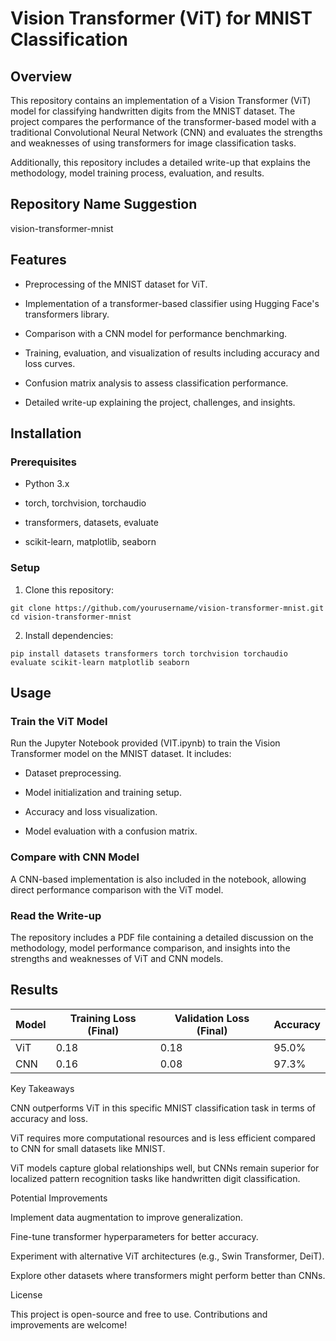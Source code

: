 # Vision Transformer (ViT) for MNIST Classification

## Overview

This repository contains an implementation of a Vision Transformer (ViT) model for classifying handwritten digits from the MNIST dataset. The project compares the performance of the transformer-based model with a traditional Convolutional Neural Network (CNN) and evaluates the strengths and weaknesses of using transformers for image classification tasks.

Additionally, this repository includes a detailed write-up that explains the methodology, model training process, evaluation, and results.

## Repository Name Suggestion

vision-transformer-mnist

## Features

* Preprocessing of the MNIST dataset for ViT.

* Implementation of a transformer-based classifier using Hugging Face's transformers library.

* Comparison with a CNN model for performance benchmarking.

* Training, evaluation, and visualization of results including accuracy and loss curves.

* Confusion matrix analysis to assess classification performance.

* Detailed write-up explaining the project, challenges, and insights.

## Installation

### Prerequisites

* Python 3.x

* torch, torchvision, torchaudio

* transformers, datasets, evaluate

* scikit-learn, matplotlib, seaborn

### Setup

1. Clone this repository:

```
git clone https://github.com/yourusername/vision-transformer-mnist.git
cd vision-transformer-mnist
```

2. Install dependencies:

```
pip install datasets transformers torch torchvision torchaudio evaluate scikit-learn matplotlib seaborn
```

## Usage

### Train the ViT Model

Run the Jupyter Notebook provided (VIT.ipynb) to train the Vision Transformer model on the MNIST dataset. It includes:

* Dataset preprocessing.

* Model initialization and training setup.

* Accuracy and loss visualization.

* Model evaluation with a confusion matrix.

### Compare with CNN Model

A CNN-based implementation is also included in the notebook, allowing direct performance comparison with the ViT model.

### Read the Write-up

The repository includes a PDF file containing a detailed discussion on the methodology, model performance comparison, and insights into the strengths and weaknesses of ViT and CNN models.

## Results

| Model | Training Loss (Final) | Validation Loss (Final) | Accuracy
| --- | --- | --- | --- |
| ViT | 0.18 | 0.18 | 95.0% |
| CNN | 0.16 | 0.08 | 97.3% |

Key Takeaways

CNN outperforms ViT in this specific MNIST classification task in terms of accuracy and loss.

ViT requires more computational resources and is less efficient compared to CNN for small datasets like MNIST.

ViT models capture global relationships well, but CNNs remain superior for localized pattern recognition tasks like handwritten digit classification.

Potential Improvements

Implement data augmentation to improve generalization.

Fine-tune transformer hyperparameters for better accuracy.

Experiment with alternative ViT architectures (e.g., Swin Transformer, DeiT).

Explore other datasets where transformers might perform better than CNNs.

License

This project is open-source and free to use. Contributions and improvements are welcome!
